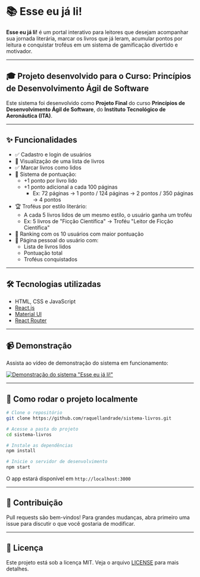 # 📚 Esse eu já li!

**Esse eu já li!** é um portal interativo para leitores que desejam acompanhar sua jornada literária, marcar os livros que já leram, acumular pontos por leitura e conquistar troféus em um sistema de gamificação divertido e motivador.

---

## 🎓 Projeto desenvolvido para o Curso: Princípios de Desenvolvimento Ágil de Software

Este sistema foi desenvolvido como **Projeto Final** do curso **Princípios de Desenvolvimento Ágil de Software**, do **Instituto Tecnológico de Aeronáutica (ITA)**.

---

## ✨ Funcionalidades

- ✅ Cadastro e login de usuários
- 📖 Visualização de uma lista de livros
- ✅ Marcar livros como lidos
- 🧮 Sistema de pontuação:
  - +1 ponto por livro lido
  - +1 ponto adicional a cada 100 páginas
    - Ex: 72 páginas → 1 ponto / 124 páginas → 2 pontos / 350 páginas → 4 pontos
- 🏆 Troféus por estilo literário:
  - A cada 5 livros lidos de um mesmo estilo, o usuário ganha um troféu
  - Ex: 5 livros de "Ficção Científica" → Troféu "Leitor de Ficção Científica"
- 🏅 Ranking com os 10 usuários com maior pontuação
- 👤 Página pessoal do usuário com:
  - Lista de livros lidos
  - Pontuação total
  - Troféus conquistados

---

## 🛠️ Tecnologias utilizadas

- HTML, CSS e JavaScript
- [React.js](https://reactjs.org/)
- [Material UI](https://mui.com/material-ui/)
- [React Router](https://reactrouter.com/)

---

## 📹 Demonstração

Assista ao vídeo de demonstração do sistema em funcionamento:

[![Demonstração do sistema "Esse eu já li!"](https://img.youtube.com/vi/HphXHbpU-c0/maxresdefault.jpg)](https://www.youtube.com/watch?v=HphXHbpU-c0)

---

## 🚀 Como rodar o projeto localmente

```bash
# Clone o repositório
git clone https://github.com/raquellandrade/sistema-livros.git

# Acesse a pasta do projeto
cd sistema-livros

# Instale as dependências
npm install

# Inicie o servidor de desenvolvimento
npm start
```

O app estará disponível em `http://localhost:3000`

---

## 🧠 Contribuição

Pull requests são bem-vindos! Para grandes mudanças, abra primeiro uma issue para discutir o que você gostaria de modificar.

---

## 📄 Licença

Este projeto está sob a licença MIT. Veja o arquivo [LICENSE](LICENSE) para mais detalhes.
